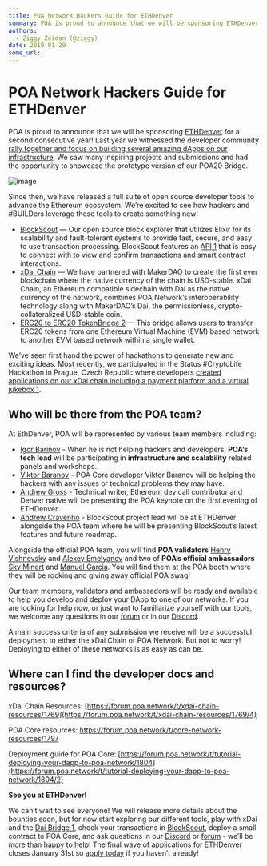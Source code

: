 ```yaml
---
title: POA Network Hackers Guide for ETHDenver 
summary: POA is proud to announce that we will be sponsoring ETHDenver for a second consecutive year! Last year we witnessed the developer community rally together and focus on building several amazing dApps on our infrastructure. We saw many inspiring projects and submissions and had the opportunity to showcase the prototype version of our POA20 Bridge. image Since then, we have released a full suite of open source developer tools to advance the Ethereum ecosystem. We’re excited to see how hackers and \
authors:
  - Ziggy Zeidan (@ziggy)
date: 2019-01-29
some_url: 
---
```


# POA Network Hackers Guide for ETHDenver 


  POA is proud to announce that we will be sponsoring
[ETHDenver](https://ethdenver.com) for a second consecutive year! Last
year we witnessed the developer community [rally together and focus on
building several amazing dApps on our
infrastructure](https://medium.com/poa-network/poa-network-at-ethdenver-a-recap-88f64b18dee7).
We saw many inspiring projects and submissions and had the opportunity
to showcase the prototype version of our POA20 Bridge.

![image](https://discourse-cdn-sjc1.com/business5/uploads/poa1/optimized/2X/4/4fe19dd57656de07b82e231891e5df64ae5e7b16_2_689x459.jpeg)


Since then, we have released a full suite of open source developer tools
to advance the Ethereum ecosystem. We’re excited to see how hackers and
\#BUILDers leverage these tools to create something new!

-   [BlockScout](https://blockscout.com) — Our open source block
    explorer that utilizes Elixir for its scalability and fault-tolerant
    systems to provide fast, secure, and easy to use transaction
    processing. BlockScout features an [API
    1](https://blockscout.com/poa/dai/api_docs) that is easy to connect
    with to view and confirm transactions and smart contract
    interactions.
-   [xDai
    Chain](https://forum.poa.network/t/xdai-chain-official-announcement/1779/4)
    — We have partnered with MakerDAO to create the first ever
    blockchain where the native currency of the chain is USD-stable.
    xDai Chain, an Ethereum compatible sidechain with Dai as the native
    currency of the network, combines POA Network’s interoperability
    technology along with MakerDAO’s Dai, the permissionless,
    crypto-collateralized USD-stable coin.
-   [ERC20 to ERC20 TokenBridge
    2](https://forum.poa.network/t/introducing-the-erc20-to-erc20-tokenbridge/1783)
    — This bridge allows users to transfer ERC20 tokens from one
    Ethereum Virtual Machine (EVM) based network to another EVM based
    network within a single wallet.

We’ve seen first hand the power of hackathons to generate new and
exciting ideas. Most recently, we participated in the Status
\#CryptoLife Hackathon in Prague, Czech Republic where developers
[created applications on our xDai chain including a payment platform and
a virtual jukebox
1](https://medium.com/poa-network/cryptolife-recap-looking-at-the-poa-network-projects-513a1a66c8d3).

Who will be there from the POA team?
------------------------------------

At EthDenver, POA will be represented by various team members including:

-   [Igor Barinov](https://forum.poa.network/u/igorbarinov) - When he is
    not helping hackers and developers, **POA’s tech lead** will be
    participating in **infrastructure and scalability** related panels
    and workshops.
-   [Viktor Baranov](https://forum.poa.network/u/viktorbaranov) - POA
    Core developer Viktor Baranov will be helping the hackers with any
    issues or technical problems they may have.
-   [Andrew Gross](https://forum.poa.network/u/AndrewG) - Technical
    writer, Ethereum dev call contributor and Denver native will be
    presenting the POA keynote on the first evening of ETHDenver.
-   [Andrew Cravenho](https://forum.poa.network/u/andrewcravenho) -
    BlockScout project lead will be at ETHDenver alongside the POA team
    where he will be presenting BlockScout’s latest features and future
    roadmap.

Alongside the official POA team, you will find **POA validators** [Henry
Vishnevsky](https://forum.poa.network/u/henryvishnevsky/summary) and
[Alexey Emelyanov](https://forum.poa.network/u/alexem/summary) and two
of **POA’s official ambassadors** [Sky
Minert](https://forum.poa.network/u/Sky-POA/summary) and [Manuel
Garcia](https://forum.poa.network/u/mgarcia/summary). You will find them
at the POA booth where they will be rocking and giving away official POA
swag!

Our team members, validators and ambassadors will be ready and available
to help you develop and deploy your DApp to one of our networks. If you
are looking for help now, or just want to familiarize yourself with our
tools, we welcome any questions in our
[forum](https://forum.poa.network) or in our
[Discord](https://discord.gg/SwbdEAS).

A main success criteria of any submission we receive will be a
successful deployment to either the xDai Chain or POA Network. But not
to worry! Deploying to either of these networks is as easy as can be.

Where can I find the developer docs and resources?
--------------------------------------------------

xDai Chain Resources:
[https://forum.poa.network/t/xdai-chain-resources/1769](https://forum.poa.network/t/xdai-chain-resources/1769/4)

POA Core resources:
<https://forum.poa.network/t/core-network-resources/1797>

Deployment guide for POA Core:
[https://forum.poa.network/t/tutorial-deploying-your-dapp-to-poa-network/1804](https://forum.poa.network/t/tutorial-deploying-your-dapp-to-poa-network/1804/2)

**See you at ETHDenver!**

We can’t wait to see everyone! We will release more details about the
bounties soon, but for now start exploring our different tools, play
with xDai and the [Dai Bridge 1](http://bridge.poa.net), check your
transactions in [BlockScout](https://blockscout.com), deploy a small
contract to POA Core, and ask questions in our
[Discord](https://discord.gg/SwbdEAS) or
[forum](https://forum.poa.network) - we’ll be more than happy to help!
The final wave of applications for ETHDenver closes January 31st so
[apply today](http://ethdenver.com/) if you haven’t already!

